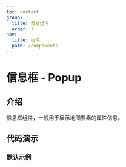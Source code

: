```yaml
---
toc: content
group:
  title: 分析组件
  order: 3
nav:
  title: 组件
  path: /components
---
```


# 信息框 - Popup

## 介绍

信息框组件，一般用于展示地图要素的属性信息。

## 代码演示

### 默认示例

<code src="./demos/default.tsx" defaultShowCode></code>

<API></API>
